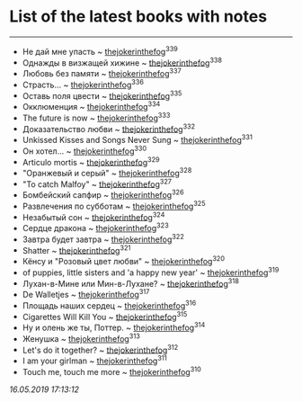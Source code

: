 # List of the latest books with notes
---

* Не дай мне упасть ~ [thejokerinthefog](users/317/317244423-vkontakte)<sup>339</sup>
* Однажды в визжащей хижине ~ [thejokerinthefog](users/317/317244423-vkontakte)<sup>338</sup>
* Любовь без памяти ~ [thejokerinthefog](users/317/317244423-vkontakte)<sup>337</sup>
* Страсть... ~ [thejokerinthefog](users/317/317244423-vkontakte)<sup>336</sup>
* Оставь поля цвести ~ [thejokerinthefog](users/317/317244423-vkontakte)<sup>335</sup>
* Окклюменция ~ [thejokerinthefog](users/317/317244423-vkontakte)<sup>334</sup>
* The future is now ~ [thejokerinthefog](users/317/317244423-vkontakte)<sup>333</sup>
* Доказательство любви ~ [thejokerinthefog](users/317/317244423-vkontakte)<sup>332</sup>
* Unkissed Kisses and Songs Never Sung ~ [thejokerinthefog](users/317/317244423-vkontakte)<sup>331</sup>
* Он хотел... ~ [thejokerinthefog](users/317/317244423-vkontakte)<sup>330</sup>
* Articulo mortis ~ [thejokerinthefog](users/317/317244423-vkontakte)<sup>329</sup>
* "Оранжевый и серый" ~ [thejokerinthefog](users/317/317244423-vkontakte)<sup>328</sup>
* "To catch Malfoy" ~ [thejokerinthefog](users/317/317244423-vkontakte)<sup>327</sup>
* Бомбейский сапфир ~ [thejokerinthefog](users/317/317244423-vkontakte)<sup>326</sup>
* Развлечения по субботам ~ [thejokerinthefog](users/317/317244423-vkontakte)<sup>325</sup>
* Незабытый сон ~ [thejokerinthefog](users/317/317244423-vkontakte)<sup>324</sup>
* Сердце дракона ~ [thejokerinthefog](users/317/317244423-vkontakte)<sup>323</sup>
* Завтра будет завтра ~ [thejokerinthefog](users/317/317244423-vkontakte)<sup>322</sup>
* Shatter ~ [thejokerinthefog](users/317/317244423-vkontakte)<sup>321</sup>
* Кёнсу и "Розовый цвет любви" ~ [thejokerinthefog](users/317/317244423-vkontakte)<sup>320</sup>
* of puppies, little sisters and 'a happy new year' ~ [thejokerinthefog](users/317/317244423-vkontakte)<sup>319</sup>
* Лухан-в-Мине или Мин-в-Лухане? ~ [thejokerinthefog](users/317/317244423-vkontakte)<sup>318</sup>
* Dе Walletjes ~ [thejokerinthefog](users/317/317244423-vkontakte)<sup>317</sup>
* Площадь наших сердец ~ [thejokerinthefog](users/317/317244423-vkontakte)<sup>316</sup>
* Cigarettes Will Kill You ~ [thejokerinthefog](users/317/317244423-vkontakte)<sup>315</sup>
* Ну и олень же ты, Поттер. ~ [thejokerinthefog](users/317/317244423-vkontakte)<sup>314</sup>
* Женушка ~ [thejokerinthefog](users/317/317244423-vkontakte)<sup>313</sup>
* Let's do it together? ~ [thejokerinthefog](users/317/317244423-vkontakte)<sup>312</sup>
* I аm your girlman ~ [thejokerinthefog](users/317/317244423-vkontakte)<sup>311</sup>
* Touch me, touch me more ~ [thejokerinthefog](users/317/317244423-vkontakte)<sup>310</sup>


_16.05.2019 17:13:12_
